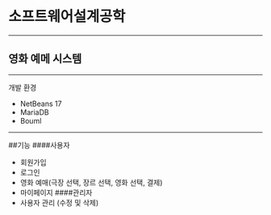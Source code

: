 # 소프트웨어설계공학
---
## 영화 예메 시스템
---
개발 환경
- NetBeans 17
- MariaDB
- Bouml
---
##기능
####사용자
- 회원가입
- 로그인
- 영화 예매(극장 선택, 장르 선택, 영화 선택, 결제)
- 마이페이지
####관리자
- 사용자 관리 (수정 및 삭제)



